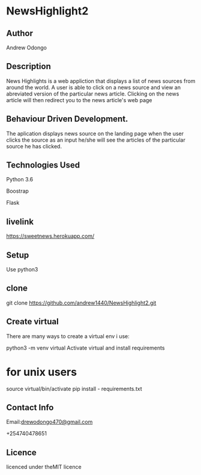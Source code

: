# NewsHighlight2

## Author
Andrew Odongo
## Description

News Highlights is a web appliction that displays a list of news sources from around the world. A user is able to click on a news source and view an abreviated version of the particular news article. Clicking on the news article will then redirect you to the news article's web page
## Behaviour Driven Development.
The aplication displays news source on the landing page when the user clicks the source as an input he/she will see the articles of the particular source he has clicked.
## Technologies Used

Python 3.6

Boostrap

Flask

## livelink

https://sweetnews.herokuapp.com/

## Setup

Use python3

## clone
git clone https://github.com/andrew1440/NewsHighlight2.git

## Create virtual
There are many ways to create a virtual env i use:

python3 -m venv virtual
Activate virtual and install requirements

# for unix users
source virtual/bin/activate
pip install - requirements.txt


## Contact Info
Email:drewodongo470@gmail.com

+254740478651

## Licence
licenced under theMIT licence



